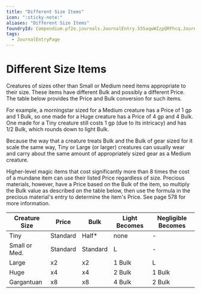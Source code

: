 ```yaml
---
title: "Different Size Items"
icon: ":sticky-note:"
aliases: "Different Size Items"
foundryId: Compendium.pf2e.journals.JournalEntry.S55aqwWIzpQRFhcq.JournalEntryPage.act12TfHpnKx6ZTu
tags:
  - JournalEntryPage
---
```


# Different Size Items
Creatures of sizes other than Small or Medium need items appropriate to their size. These items have different Bulk and possibly a different Price. The table below provides the Price and Bulk conversion for such items.

For example, a morningstar sized for a Medium creature has a Price of 1 gp and 1 Bulk, so one made for a Huge creature has a Price of 4 gp and 4 Bulk. One made for a Tiny creature still costs 1 gp (due to its intricacy) and has 1/2 Bulk, which rounds down to light Bulk.

Because the way that a creature treats Bulk and the Bulk of gear sized for it scale the same way, Tiny or Large (or larger) creatures can usually wear and carry about the same amount of appropriately sized gear as a Medium creature.

Higher-level magic items that cost significantly more than 8 times the cost of a mundane item can use their listed Price regardless of size. Precious materials, however, have a Price based on the Bulk of the item, so multiply the Bulk value as described on the table below, then use the formula in the precious material's entry to determine the item's Price. See page 578 for more information.

  

| **Creature Size** | **Price** | **Bulk** | **Light Becomes** | **Negligible Becomes** |
| --- | --- | --- | --- | --- |
| Tiny | Standard | Half\* | none | \- |
| Small or Med. | Standard | Standard | L | \- |
| Large | x2 | x2 | 1 Bulk | L |
| Huge | x4 | x4 | 2 Bulk | 1 Bulk |
| Gargantuan | x8 | x8 | 4 Bulk | 2 Bulk |